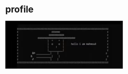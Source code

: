 # profile
![](https://github.com/Mousatat/profile/blob/main/first%20animationI%20I%20created%20created.gif)
